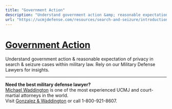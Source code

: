 ```yaml
---
title: "Government Action"
description: "Understand government action &amp; reasonable expectation of privacy in search &amp; seizure cases within military law. Rely on our Military Defense Lawyers for insights."
url: "https://ucmjdefense.com/resources/search-and-seizure/introduction/reasonable-expectation-of-privacy/government-action.html"
---
```


# [Government Action](https://ucmjdefense.com/resources/search-and-seizure/introduction/reasonable-expectation-of-privacy/government-action.html)

Understand government action &amp; reasonable expectation of privacy in search &amp; seizure cases within military law. Rely on our Military Defense Lawyers for insights.

---

**Need the best military defense lawyer?**  
[Michael Waddington](https://ucmjdefense.com/attorneys/michael-stewart-waddington-partner.html) is one of the most experienced UCMJ and court-martial attorneys in the world.  
Visit [Gonzalez & Waddington](https://ucmjdefense.com) or call 1-800-921-8607.
